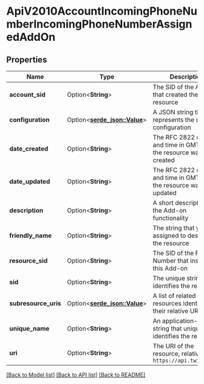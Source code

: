 # ApiV2010AccountIncomingPhoneNumberIncomingPhoneNumberAssignedAddOn

## Properties

Name | Type | Description | Notes
------------ | ------------- | ------------- | -------------
**account_sid** | Option<**String**> | The SID of the Account that created the resource | [optional]
**configuration** | Option<[**serde_json::Value**](.md)> | A JSON string that represents the current configuration | [optional]
**date_created** | Option<**String**> | The RFC 2822 date and time in GMT that the resource was created | [optional]
**date_updated** | Option<**String**> | The RFC 2822 date and time in GMT that the resource was last updated | [optional]
**description** | Option<**String**> | A short description of the Add-on functionality | [optional]
**friendly_name** | Option<**String**> | The string that you assigned to describe the resource | [optional]
**resource_sid** | Option<**String**> | The SID of the Phone Number that installed this Add-on | [optional]
**sid** | Option<**String**> | The unique string that identifies the resource | [optional]
**subresource_uris** | Option<[**serde_json::Value**](.md)> | A list of related resources identified by their relative URIs | [optional]
**unique_name** | Option<**String**> | An application-defined string that uniquely identifies the resource | [optional]
**uri** | Option<**String**> | The URI of the resource, relative to `https://api.twilio.com` | [optional]

[[Back to Model list]](../README.md#documentation-for-models) [[Back to API list]](../README.md#documentation-for-api-endpoints) [[Back to README]](../README.md)


